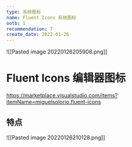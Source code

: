 ```yaml
---
type: 系统图标
name: Fluent Icons 系统图标
ootb: 1
recommendation: 7
create_date: 2022-01-26
---
```


![[Pasted image 20220126205908.png]]

# Fluent Icons 编辑器图标

https://marketplace.visualstudio.com/items?itemName=miguelsolorio.fluent-icons

## 特点

![[Pasted image 20220126210128.png]]
